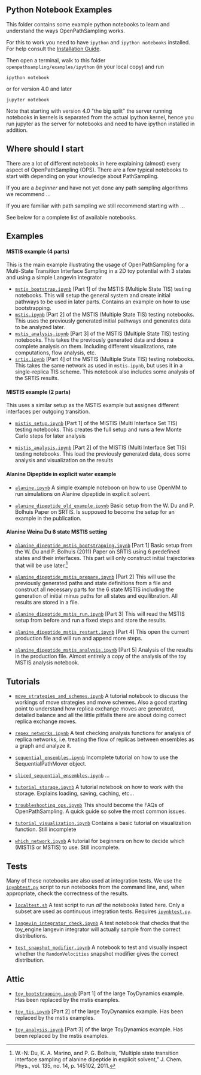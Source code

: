 ## Python Notebook Examples
This folder contains some example python notebooks to learn and understand
the ways OpenPathSampling works.

For this to work you need to have `ipython` and `ipython notebooks`
installed. For help consult the [Installation
Guide](http://ipython.org/install.html).

Then open a terminal, walk to this folder
`openpathsampling/examples/ipython` (in your local copy) and run
```
ipython notebook
```
or for version 4.0 and later
```
jupyter notebook
```
Note that starting with version 4.0 "the big split" the server running
notebooks in kernels is separated from the actual ipython kernel, hence you
run jupyter as the server for notebooks and need to have ipython installed
in addition.

## Where should I start

There are a lot of different notebooks in here explaining (almost) every
aspect of OpenPathSampling (OPS). There are a few typical notebooks to start
with depending on your knowledge about PathSampling. 

If you are a _beginner_ and have not yet done any path sampling algorithms
we recommend ...

If you are familiar with path sampling we still recommend starting with ...

See below for a complete list of available notebooks.

## Examples

#### MSTIS example (4 parts)

This is the main example illustrating the usage of OpenPathSampling for a
Multi-State Transition Interface Sampling in a 2D toy potential with 3
states and using a simple Langevin integrator


- [`mstis_bootstrap.ipynb`](http://github.com/choderalab/openpathsampling/blob/master/examples/ipython/mstis_bootstrap.ipynb)
    [Part 1] of the MSTIS (Multiple State TIS) testing notebooks. This will
    setup the general system and create initial pathways to be used in later
    parts. Contains an example on how to use bootstrapping.
- [`mstis.ipynb`](http://github.com/choderalab/openpathsampling/blob/master/examples/ipython/mstis.ipynb)
    [Part 2] of the MSTIS (Multiple State TIS) testing notebooks. This uses the
    previously generated initial pathways and generates data to be analyzed
    later.
- [`mstis_analysis.ipynb`](http://github.com/choderalab/openpathsampling/blob/master/examples/ipython/mstis_analysis.ipynb)
    [Part 3] of the MSTIS (Multiple State TIS) testing notebooks. This takes
    the previously generated data and does a complete analysis on them.
    Including different visualizations, rate computations, flow analysis,
    etc.
- [`srtis.ipynb`](http://github.com/choderalab/openpathsampling/blob/master/examples/ipython/srtis.ipynb)
    [Part 4] of the MSTIS (Multiple State TIS) testing notebooks. This takes
    the same network as used in `mstis.ipynb`, but uses it in a
    single-replica TIS scheme. This notebook also includes some analysis of
    the SRTIS results.


#### MISTIS example (2 parts)

This uses a similar setup as the MSTIS example but assignes different
interfaces per outgoing transition. 

- [`mistis_setup.ipynb`](http://github.com/choderalab/openpathsampling/blob/master/examples/ipython/mistis_setup.ipynb)
    [Part 1] of the MISTIS (Multi Interface Set TIS) testing notebooks. This
    creates the full setup and runs a few Monte Carlo steps for later
    analysis

- [`mistis_analysis.ipynb`](http://github.com/choderalab/openpathsampling/blob/master/examples/ipython/mistis_analysis.ipynb)
    [Part 2] of the MISTIS (Multi Interface Set TIS) testing notebooks. This
    load the previously generated data, does some analysis and visualization
    on the results 

#### Alanine Dipeptide in explicit water example

- [`alanine.ipynb`](http://github.com/choderalab/openpathsampling/blob/master/examples/ipython/alanine.ipynb)
    A simple example noteboon on how to use OpenMM to run simulations on
    Alanine dipeptide in explicit solvent.

- [`alanine_dipeptide_old_example.ipynb`](http://github.com/choderalab/openpathsampling/blob/master/examples/ipython/alanine_dipeptide_old_example.ipynb)
    Basic setup from the W. Du and P. Bolhuis Paper on SRTIS. Is supposed to
    become the setup for an example in the publication.

#### Alanine Weina Du 6 state MSTIS setting

- [`alanine_dipeptide_mstis_bootstrapping.ipynb`](http://github.com/choderalab/openpathsampling/blob/master/examples/ipython/alanine_dipeptide_mstis_bootstrapping.ipynb)
    [Part 1] Basic setup from the W. Du and P. Bolhuis (2011) Paper on SRTIS using 6 predefined states and their interfaces. This part will only construct initial trajectories that will be use later.[^1]
    
[^1]: W.-N. Du, K. A. Marino, and P. G. Bolhuis, “Multiple state transition interface sampling of alanine dipeptide in explicit solvent,” J. Chem. Phys., vol. 135, no. 14, p. 145102, 2011.
    
- [`alanine_dipeptide_mstis_prepare.ipynb`](http://github.com/choderalab/openpathsampling/blob/master/examples/ipython/alanine_dipeptide_mstis_bootstrapping.ipynb)
	[Part 2] This will use the previously generated paths and state definitions from a file and construct all necessary parts for the 6 state MSTIS including the generation of initial minus paths for all states and equilibration. All results are stored in a file.

- [`alanine_dipeptide_mstis_run.ipynb`](http://github.com/choderalab/openpathsampling/blob/master/examples/ipython/alanine_dipeptide_mstis_run.ipynb)
    [Part 3] This will read the MSTIS setup from before and run a fixed steps and store the results. 

- [`alanine_dipeptide_mstis_restart.ipynb`](http://github.com/choderalab/openpathsampling/blob/master/examples/ipython/alanine_dipeptide_mstis_restart.ipynb)
    [Part 4] This open the current production file and will run and append more steps.

- [`alanine_dipeptide_mstis_analysis.ipynb`](http://github.com/choderalab/openpathsampling/blob/master/examples/ipython/alanine_dipeptide_mstis_analysis.ipynb)
    [Part 5] Analysis of the results in the production file. Almost entirely a copy of the analysis of the toy MSTIS analysis notebook.
     

## Tutorials

-  [`move_strategies_and_schemes.ipynb`](http://github.com/choderalab/openpathsampling/blob/master/examples/ipython/move_strategies_and_schemes.ipynb)
    A tutorial notebook to discuss the workings of move strategies and move
    schemes. Also a good starting point to understand how replica exchange
    moves are generated, detailed balance and all the little pitfalls there
    are about doing correct replica exchange moves.

- [`repex_networks.ipynb`](http://github.com/choderalab/openpathsampling/blob/master/examples/ipython/repex_networks.ipynb)
    A test checking analysis functions for analysis of replica networks,
    i.e. treating the flow of replicas between ensembles as a graph and
    analyze it.

- [`sequential_ensembles.ipynb`](http://github.com/choderalab/openpathsampling/blob/master/examples/ipython/sequential_ensembles.ipynb)
    Incomplete tutorial on how to use the SequentialPathMover object.

- [`sliced_sequential_ensembles.ipynb`](http://github.com/choderalab/openpathsampling/blob/master/examples/ipython/sliced_sequential_ensembles.ipynb)
    ...

- [`tutorial_storage.ipynb`](http://github.com/choderalab/openpathsampling/blob/master/examples/ipython/tutorial_storage.ipynb)
    A tutorial notebook on how to work with the storage. Explains loading,
    saving, caching, etc...

- [`troubleshooting_ops.ipynb`](http://github.com/choderalab/openpathsampling/blob/master/examples/ipython/troubleshooting_ops.ipynb)
    This should become the FAQs of OpenPathSampling. A quick guide so solve
    the most common issues.

- [`tutorial_visualization.ipynb`](http://github.com/choderalab/openpathsampling/blob/master/examples/ipython/tutorial_visualization.ipynb)
    Contains a basic tutorial on visualization function. Still incomplete

- [`which_network.ipynb`](http://github.com/choderalab/openpathsampling/blob/master/examples/ipython/which_network.ipynb)
    A tutorial for beginners on how to decide which (MISTIS or MSTIS) to
    use. Still incomplete.

## Tests

Many of these notebooks are also used at integration tests. We use the
[`ipynbtest.py`](http://github.com/jhprinz/ipynb-test) script to run
notebooks from the command line, and, when appropriate, check the
correctness of the results.

- [`localtest.sh`](http://github.com/choderalab/openpathsampling/blob/master/examples/ipython/localtest.sh)
    A test script to run *all* the notebooks listed here. Only a subset are
    used as continuous integration tests. Requires
    [`ipynbtest.py`](http://github.com/jhprinz/ipynb-test).

- [`langevin_integrator_check.ipynb`](http://github.com/choderalab/openpathsampling/blob/master/examples/ipython/langevin_integrator_check.ipynb)
    A test notebook that checks that the toy_engine langevin integrator will
    actually sample from the correct distributions.

- [`test_snapshot_modifier.ipynb`](http://github.com/choderalab/openpathsampling/blob/master/examples/ipython/test_snapshot_modifier.ipynb)
    A notebook to test and visually inspect whether the `RandomVelocities`
    snapshot modifier gives the correct distribution.

## Attic

- [`toy_bootstrapping.ipynb`](http://github.com/choderalab/openpathsampling/blob/master/examples/ipython/toy_bootstrapping.ipynb)
    [Part 1] of the large ToyDynamics example. Has been replaced by the mstis examples.

- [`toy_tis.ipynb`](http://github.com/choderalab/openpathsampling/blob/master/examples/ipython/toy_tis.ipynb)
    [Part 2] of the large ToyDynamics example. Has been replaced by the mstis examples.

- [`toy_analysis.ipynb`](http://github.com/choderalab/openpathsampling/blob/master/examples/ipython/toy_analysis.ipynb)
    [Part 3] of the large ToyDynamics example. Has been replaced by the mstis examples.
